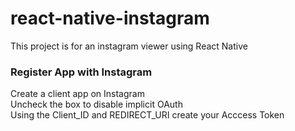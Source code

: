 # react-native-instagram
This project is for an instagram viewer using React Native

### Register App with Instagram
Create a client app on Instagram <br>
Uncheck the box to disable implicit OAuth <br>
Using the Client_ID and REDIRECT_URI create your Acccess Token

